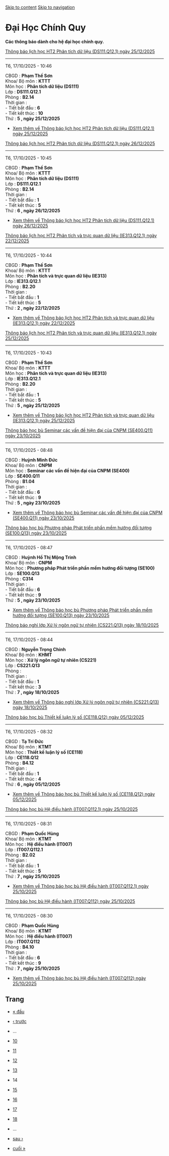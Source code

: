 [Skip to content](https://daa.uit.edu.vn/thongbaochinhquy?page=13#main)
 [Skip to navigation](https://daa.uit.edu.vn/thongbaochinhquy?page=13#main-nav)

Đại Học Chính Quy
=================

**Các thông báo dành cho hệ đại học chính quy.**

[Thông báo lịch học HT2 Phân tích dữ liệu (DS111.Q12.1) ngày 25/12/2025](https://daa.uit.edu.vn/node/36792)

------------------------------------------------------------------------------------------------------------

T6, 17/10/2025 - 10:46

CBGD : **Phạm Thế Sơn**  
Khoa/ Bộ môn : **KTTT**  
Môn học : **Phân tích dữ liệu (DS111)**  
Lớp : **DS111.Q12.1**  
Phòng : **B2.14**  
Thời gian :  
\- Tiết bắt đầu : **6**  
\- Tiết kết thúc : **10**  
Thứ : **5 , ngày 25/12/2025**

*   [Xem thêm về Thông báo lịch học HT2 Phân tích dữ liệu (DS111.Q12.1) ngày 25/12/2025](https://daa.uit.edu.vn/node/36792 "Thông báo lịch học HT2 Phân tích dữ liệu (DS111.Q12.1) ngày 25/12/2025")
    

[Thông báo lịch học HT2 Phân tích dữ liệu (DS111.Q12.1) ngày 26/12/2025](https://daa.uit.edu.vn/node/36791)

------------------------------------------------------------------------------------------------------------

T6, 17/10/2025 - 10:45

CBGD : **Phạm Thế Sơn**  
Khoa/ Bộ môn : **KTTT**  
Môn học : **Phân tích dữ liệu (DS111)**  
Lớp : **DS111.Q12.1**  
Phòng : **B2.14**  
Thời gian :  
\- Tiết bắt đầu : **1**  
\- Tiết kết thúc : **5**  
Thứ : **6 , ngày 26/12/2025**

*   [Xem thêm về Thông báo lịch học HT2 Phân tích dữ liệu (DS111.Q12.1) ngày 26/12/2025](https://daa.uit.edu.vn/node/36791 "Thông báo lịch học HT2 Phân tích dữ liệu (DS111.Q12.1) ngày 26/12/2025")
    

[Thông báo lịch học HT2 Phân tích và trực quan dữ liệu (IE313.Q12.1) ngày 22/12/2025](https://daa.uit.edu.vn/node/36790)

-------------------------------------------------------------------------------------------------------------------------

T6, 17/10/2025 - 10:44

CBGD : **Phạm Thế Sơn**  
Khoa/ Bộ môn : **KTTT**  
Môn học : **Phân tích và trực quan dữ liệu (IE313)**  
Lớp : **IE313.Q12.1**  
Phòng : **B2.20**  
Thời gian :  
\- Tiết bắt đầu : **1**  
\- Tiết kết thúc : **5**  
Thứ : **2 , ngày 22/12/2025**

*   [Xem thêm về Thông báo lịch học HT2 Phân tích và trực quan dữ liệu (IE313.Q12.1) ngày 22/12/2025](https://daa.uit.edu.vn/node/36790 "Thông báo lịch học HT2 Phân tích và trực quan dữ liệu (IE313.Q12.1) ngày 22/12/2025")
    

[Thông báo lịch học HT2 Phân tích và trực quan dữ liệu (IE313.Q12.1) ngày 25/12/2025](https://daa.uit.edu.vn/node/36789)

-------------------------------------------------------------------------------------------------------------------------

T6, 17/10/2025 - 10:43

CBGD : **Phạm Thế Sơn**  
Khoa/ Bộ môn : **KTTT**  
Môn học : **Phân tích và trực quan dữ liệu (IE313)**  
Lớp : **IE313.Q12.1**  
Phòng : **B2.20**  
Thời gian :  
\- Tiết bắt đầu : **1**  
\- Tiết kết thúc : **5**  
Thứ : **5 , ngày 25/12/2025**

*   [Xem thêm về Thông báo lịch học HT2 Phân tích và trực quan dữ liệu (IE313.Q12.1) ngày 25/12/2025](https://daa.uit.edu.vn/node/36789 "Thông báo lịch học HT2 Phân tích và trực quan dữ liệu (IE313.Q12.1) ngày 25/12/2025")
    

[Thông báo học bù Seminar các vấn đề hiện đại của CNPM (SE400.Q11) ngày 23/10/2025](https://daa.uit.edu.vn/node/36788)

-----------------------------------------------------------------------------------------------------------------------

T6, 17/10/2025 - 08:48

CBGD : **Huỳnh Minh Đức**  
Khoa/ Bộ môn : **CNPM**  
Môn học : **Seminar các vấn đề hiện đại của CNPM (SE400)**  
Lớp : **SE400.Q11**  
Phòng : **B1.04**  
Thời gian :  
\- Tiết bắt đầu : **6**  
\- Tiết kết thúc : **9**  
Thứ : **5 , ngày 23/10/2025**

*   [Xem thêm về Thông báo học bù Seminar các vấn đề hiện đại của CNPM (SE400.Q11) ngày 23/10/2025](https://daa.uit.edu.vn/node/36788 "Thông báo học bù Seminar các vấn đề hiện đại của CNPM (SE400.Q11) ngày 23/10/2025")
    

[Thông báo học bù Phương pháp Phát triển phần mềm hướng đối tượng (SE100.Q13) ngày 23/10/2025](https://daa.uit.edu.vn/node/36787)

----------------------------------------------------------------------------------------------------------------------------------

T6, 17/10/2025 - 08:47

CBGD : **Huỳnh Hồ Thị Mộng Trinh**  
Khoa/ Bộ môn : **CNPM**  
Môn học : **Phương pháp Phát triển phần mềm hướng đối tượng (SE100)**  
Lớp : **SE100.Q13**  
Phòng : **C314**  
Thời gian :  
\- Tiết bắt đầu : **6**  
\- Tiết kết thúc : **9**  
Thứ : **5 , ngày 23/10/2025**

*   [Xem thêm về Thông báo học bù Phương pháp Phát triển phần mềm hướng đối tượng (SE100.Q13) ngày 23/10/2025](https://daa.uit.edu.vn/node/36787 "Thông báo học bù Phương pháp Phát triển phần mềm hướng đối tượng (SE100.Q13) ngày 23/10/2025")
    

[Thông báo nghỉ lớp Xử lý ngôn ngữ tự nhiên (CS221.Q13) ngày 18/10/2025](https://daa.uit.edu.vn/node/36786)

------------------------------------------------------------------------------------------------------------

T6, 17/10/2025 - 08:44

CBGD : **Nguyễn Trọng Chỉnh**  
Khoa/ Bộ môn : **KHMT**  
Môn học : **Xử lý ngôn ngữ tự nhiên (CS221)**  
Lớp : **CS221.Q13**  
Phòng :  
Thời gian :  
\- Tiết bắt đầu : **1**  
\- Tiết kết thúc : **3**  
Thứ : **7 , ngày 18/10/2025**

*   [Xem thêm về Thông báo nghỉ lớp Xử lý ngôn ngữ tự nhiên (CS221.Q13) ngày 18/10/2025](https://daa.uit.edu.vn/node/36786 "Thông báo nghỉ lớp Xử lý ngôn ngữ tự nhiên (CS221.Q13) ngày 18/10/2025")
    

[Thông báo học bù Thiết kế luận lý số (CE118.Q12) ngày 05/12/2025](https://daa.uit.edu.vn/node/36785)

------------------------------------------------------------------------------------------------------

T6, 17/10/2025 - 08:32

CBGD : **Tạ Trí Đức**  
Khoa/ Bộ môn : **KTMT**  
Môn học : **Thiết kế luận lý số (CE118)**  
Lớp : **CE118.Q12**  
Phòng : **B4.12**  
Thời gian :  
\- Tiết bắt đầu : **1**  
\- Tiết kết thúc : **4**  
Thứ : **6 , ngày 05/12/2025**

*   [Xem thêm về Thông báo học bù Thiết kế luận lý số (CE118.Q12) ngày 05/12/2025](https://daa.uit.edu.vn/node/36785 "Thông báo học bù Thiết kế luận lý số (CE118.Q12) ngày 05/12/2025")
    

[Thông báo học bù Hệ điều hành (IT007.Q112.1) ngày 25/10/2025](https://daa.uit.edu.vn/node/36784)

--------------------------------------------------------------------------------------------------

T6, 17/10/2025 - 08:31

CBGD : **Phạm Quốc Hùng**  
Khoa/ Bộ môn : **KTMT**  
Môn học : **Hệ điều hành (IT007)**  
Lớp : **IT007.Q112.1**  
Phòng : **B2.02**  
Thời gian :  
\- Tiết bắt đầu : **1**  
\- Tiết kết thúc : **5**  
Thứ : **7 , ngày 25/10/2025**

*   [Xem thêm về Thông báo học bù Hệ điều hành (IT007.Q112.1) ngày 25/10/2025](https://daa.uit.edu.vn/node/36784 "Thông báo học bù Hệ điều hành (IT007.Q112.1) ngày 25/10/2025")
    

[Thông báo học bù Hệ điều hành (IT007.Q112) ngày 25/10/2025](https://daa.uit.edu.vn/node/36783)

------------------------------------------------------------------------------------------------

T6, 17/10/2025 - 08:30

CBGD : **Phạm Quốc Hùng**  
Khoa/ Bộ môn : **KTMT**  
Môn học : **Hệ điều hành (IT007)**  
Lớp : **IT007.Q112**  
Phòng : **B4.10**  
Thời gian :  
\- Tiết bắt đầu : **6**  
\- Tiết kết thúc : **9**  
Thứ : **7 , ngày 25/10/2025**

*   [Xem thêm về Thông báo học bù Hệ điều hành (IT007.Q112) ngày 25/10/2025](https://daa.uit.edu.vn/node/36783 "Thông báo học bù Hệ điều hành (IT007.Q112) ngày 25/10/2025")
    

Trang
-----

*   [« đầu](https://daa.uit.edu.vn/thongbaochinhquy "Đến trang đầu tiên")
    
*   [‹ trước](https://daa.uit.edu.vn/thongbaochinhquy?page=12 "Đến trang kế trước")
    
*   …
*   [10](https://daa.uit.edu.vn/thongbaochinhquy?page=9 "Đến trang 10")
    
*   [11](https://daa.uit.edu.vn/thongbaochinhquy?page=10 "Đến trang 11")
    
*   [12](https://daa.uit.edu.vn/thongbaochinhquy?page=11 "Đến trang 12")
    
*   [13](https://daa.uit.edu.vn/thongbaochinhquy?page=12 "Đến trang 13")
    
*   14
*   [15](https://daa.uit.edu.vn/thongbaochinhquy?page=14 "Đến trang 15")
    
*   [16](https://daa.uit.edu.vn/thongbaochinhquy?page=15 "Đến trang 16")
    
*   [17](https://daa.uit.edu.vn/thongbaochinhquy?page=16 "Đến trang 17")
    
*   [18](https://daa.uit.edu.vn/thongbaochinhquy?page=17 "Đến trang 18")
    
*   …
*   [sau ›](https://daa.uit.edu.vn/thongbaochinhquy?page=14 "Đến trang kế sau")
    
*   [cuối »](https://daa.uit.edu.vn/thongbaochinhquy?page=1923 "Đến trang cuối cùng")
